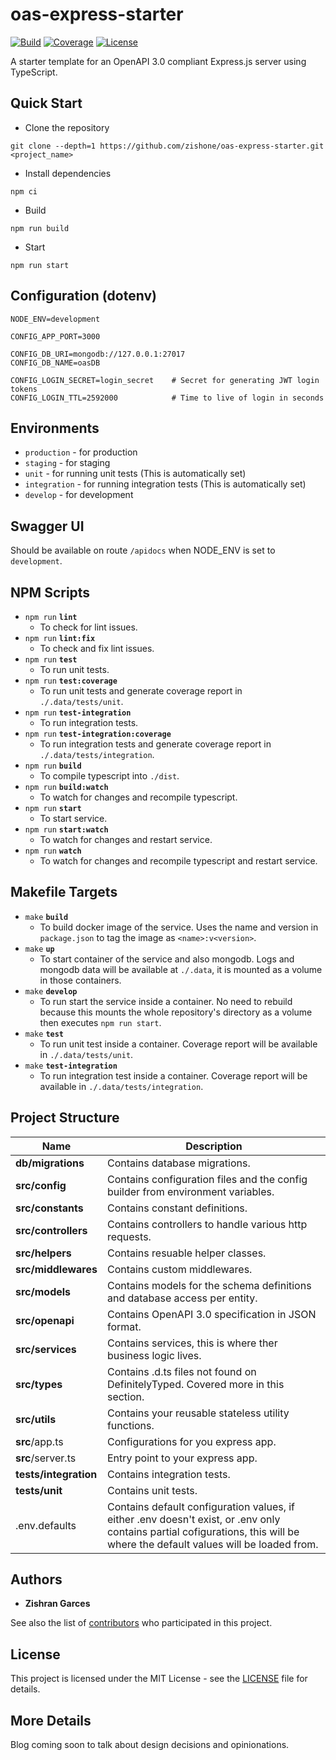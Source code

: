# oas-express-starter
[![Build](https://github.com/zishone/oas-express-starter/workflows/ci/badge.svg)](https://github.com/zishone/oas-express-starter/actions?query=workflow%3Aci) [![Coverage](https://codecov.io/gh/zishone/oas-express-starter/branch/master/graph/badge.svg)](https://codecov.io/gh/zishone/oas-express-starter) [![License](https://img.shields.io/github/license/zishone/oas-express-starter)](https://github.com/zishone/oas-express-starter/blob/master/LICENSE)

A starter template for an OpenAPI 3.0 compliant Express.js server using TypeScript.

## Quick Start
* Clone the repository
```
git clone --depth=1 https://github.com/zishone/oas-express-starter.git <project_name>
```

* Install dependencies
```shell
npm ci
```

* Build
```shell
npm run build
```

* Start
```shell
npm run start
```

## Configuration (dotenv)
```
NODE_ENV=development

CONFIG_APP_PORT=3000

CONFIG_DB_URI=mongodb://127.0.0.1:27017
CONFIG_DB_NAME=oasDB

CONFIG_LOGIN_SECRET=login_secret    # Secret for generating JWT login tokens
CONFIG_LOGIN_TTL=2592000            # Time to live of login in seconds
```

## Environments
- `production` - for production
- `staging` - for staging
- `unit` - for running unit tests (This is automatically set)
- `integration` - for running integration tests (This is automatically set)
- `develop` - for development

## Swagger UI
Should be available on route `/apidocs` when NODE_ENV is set to `development`.

## NPM Scripts
* `npm run` **`lint`**
  * To check for lint issues.
* `npm run` **`lint:fix`**
  * To check and fix lint issues.
* `npm run` **`test`**
  * To run unit tests.
* `npm run` **`test:coverage`**
  * To run unit tests and generate coverage report in `./.data/tests/unit`.
* `npm run` **`test-integration`**
  * To run integration tests.
* `npm run` **`test-integration:coverage`**
  * To run integration tests and generate coverage report in `./.data/tests/integration`.
* `npm run` **`build`**
  * To compile typescript into `./dist`.
* `npm run` **`build:watch`**
  * To watch for changes and recompile typescript.
* `npm run` **`start`**
  * To start service.
* `npm run` **`start:watch`**
  * To watch for changes and restart service.
* `npm run` **`watch`**
  * To watch for changes and recompile typescript and restart service.

## Makefile Targets
* `make` **`build`**
  * To build docker image of the service. Uses the name and version in `package.json` to tag the image as `<name>:v<version>`.
* `make` **`up`**
  * To start container of the service and also mongodb. Logs and mongodb data will be available at `./.data`, it is mounted as a volume in those containers.
* `make` **`develop`**
  * To run start the service inside a container. No need to rebuild because this mounts the whole repository's directory as a volume then executes `npm run start`.
* `make` **`test`**
  * To run unit test inside a container. Coverage report will be available in `./.data/tests/unit`.
* `make` **`test-integration`**
  * To run integration test inside a container. Coverage report will be available in `./.data/tests/integration`.

## Project Structure
| Name                      | Description                                                                                                                                                                   |
| ------------------------- | ----------------------------------------------------------------------------------------------------------------------------------------------------------------------------- |
| **db/migrations**         | Contains database migrations.                                                                                                                                                 |
| **src/config**            | Contains configuration files and the config builder from environment variables.                                                                                               |
| **src/constants**         | Contains constant definitions.                                                                                                                                                |
| **src/controllers**       | Contains controllers to handle various http requests.                                                                                                                         |
| **src/helpers**           | Contains resuable helper classes.                                                                                                                                             |
| **src/middlewares**       | Contains custom middlewares.                                                                                                                                                  |
| **src/models**            | Contains models for the schema definitions and database access per entity.                                                                                                    |
| **src/openapi**           | Contains OpenAPI 3.0 specification in JSON format.                                                                                                                            |
| **src/services**          | Contains services, this is where ther business logic lives.                                                                                                                   |
| **src/types**             | Contains .d.ts files not found on DefinitelyTyped. Covered more in this section.                                                                                              |
| **src/utils**             | Contains your reusable stateless utility functions.                                                                                                                           |
| **src**/app.ts            | Configurations for you express app.                                                                                                                                           |
| **src**/server.ts         | Entry point to your express app.                                                                                                                                              |
| **tests/integration**     | Contains integration tests.                                                                                                                                                   |
| **tests/unit**            | Contains unit tests.                                                                                                                                                          |
| .env.defaults             | Contains default configuration values, if either .env doesn't exist, or .env only contains partial cofigurations, this will be where the default values will be loaded from.  |

## Authors
* **Zishran Garces**

See also the list of [contributors](https://github.com/zishone/oas-express-starter/contributors) who participated in this project.

## License
This project is licensed under the MIT License - see the [LICENSE](https://github.com/zishone/oas-express-starter/blob/master/LICENSE) file for details.

## More Details
Blog coming soon to talk about design decisions and opinionations.
